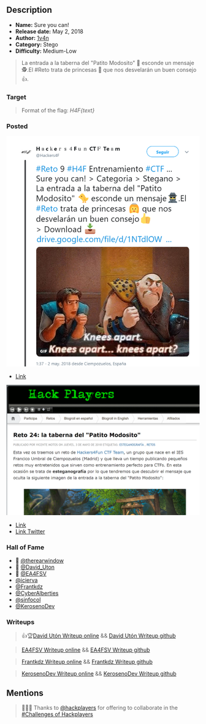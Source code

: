 ## Description

* **Name:** Sure you can!
* **Release date:** May 2, 2018
* **Author:** [1v4n](https://twitter.com/1r0Dm48O)
* **Category:** Stego
* **Difficulty:** Medium-Low

> La entrada a la taberna del "Patito Modosito" 🐤 esconde un mensaje🕵.El #Reto trata de princesas 👸 que nos desvelarán un buen consejo👍.

### Target

> Format of the flag: *H4F{text}*

### Posted

![hackers4fun_reto_9_post_tw](./Reto_9_tw_post.png)
- [Link](https://twitter.com/H4ck3rs4FunCTF/status/991597426581516288)

![hackplayers_reto_9_post](./Reto_9_hackplayers_post.png)
- [Link](https://www.hackplayers.com/2018/05/reto-24-la-taberna-del-patito-modosito.html)
- [Link Twitter](https://twitter.com/hackplayers/status/991806277922701312)

### Hall of Fame

- 🥇 [@therearwindow](https://twitter.com/therearwindow)
- 🥈 [@David_Uton](https://twitter.com/David_Uton)
- 🥉 [@EA4FSV](https://twitter.com/EA4FSV)
- [@icierva](https://twitter.com/icierva)
- [@Frantkdz](https://twitter.com/Frantkdz)
- [@CyberAlberties](https://twitter.com/CyberAlberties)
- [@sinfocol](https://twitter.com/sinfocol)
- [@KerosenoDev](https://twitter.com/KerosenoDev)

### Writeups

> 👍🏆[David Utón Writeup online](https://www.hackplayers.com/2018/05/solucion-al-reto-25-la-taberna-del-patito.html) && [David Utón Writeup github](https://github.com/hackers4f/hackers4fun-writeups/blob/master/challenges/Stego/Reto_H4F_9_Hackplayers_24_Sure%20you%20can/Sure_you_can_Reto_9_H4F_24_Hackplayers_writeup_David_Uton.pdf)

> [EA4FSV Writeup online](https://www.dropbox.com/sh/2bs63ik4b5vhe70/AAD9ZpojUbTluBjMi8VOUcHJa) && [EA4FSV Writeup github](https://github.com/hackers4f/hackers4fun-writeups/blob/master/challenges/Stego/Reto_H4F_9_Hackplayers_24_Sure%20you%20can/Sure_you_can_Reto_9_H4F_24_Hackplayers_writeup_EAFSV.txt)

> [Frantkdz Writeup online](https://drive.google.com/file/d/1CU-4eSGasO-D0g0C_ba8D1hkw1o8vIYW) && [Frantkdz Writeup github](https://github.com/hackers4f/hackers4fun-writeups/blob/master/challenges/Stego/Reto_H4F_9_Hackplayers_24_Sure%20you%20can/Sure_you_can_Reto_9_H4F_24_Hackplayers_writeup_Frantkdz.pdf)

> [KerosenoDev Writeup online](https://docs.google.com/document/d/1SWqDrb5xfFSj7Rg2E1bVYq9N0m_kHDZFjdGs_khxAbc) && [KerosenoDev Writeup github](https://github.com/hackers4f/hackers4fun-writeups/blob/master/challenges/Stego/Reto_H4F_9_Hackplayers_24_Sure%20you%20can/Sure_you_can_Reto_9_H4F_24_Hackplayers_writeup_KerosenoDev.pdf)

## Mentions

> 👏👏👏 Thanks to [@hackplayers](https://twitter.com/hackplayers) for offering to collaborate in the [#Challenges of Hackplayers](https://www.hackplayers.com/p/retos-de-hackplayers_5.html)
